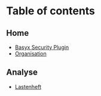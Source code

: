 # Table of contents

## Home

* [Basyx Security Plugin](README.md)
* [Organisation](home/organisation.md)

## Analyse

* [Lastenheft](analyse/lastenheft.md)
